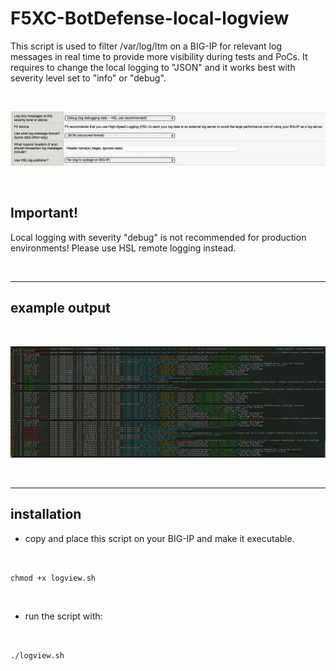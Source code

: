 # F5XC-BotDefense-local-logview

This script is used to filter /var/log/ltm on a BIG-IP for relevant log messages in real time to provide more visibility during tests and PoCs. It requires to change the local logging to "JSON" and it works best with severity level set to "info" or "debug". 

<br /> 

![example](/images/picture-02.png)

<br /> 

## Important!
Local logging with severity "debug" is not recommended for production environments! Please use HSL remote logging instead.

<br /> 

---

## example output

<br /> 

![example](/images/picture-01.png)

<br /> 

---

## installation

* copy and place this script on your BIG-IP and make it executable.

<br /> 

`chmod +x logview.sh`

<br /> 

* run the script with:

<br /> 

`./logview.sh`

